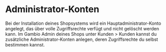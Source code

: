 # Administrator-Konten 

Bei der Installation deines Shopsystems wird ein Hauptadministrator-Konto angelegt, das über volle Zugriffsrechte verfügt und nicht gelöscht werden kann. Im Gambio Admin deines Shops unter Kunden \> Kunden kannst du zusätzliche Administrator-Konten anlegen, deren Zugriffsrechte du selbst bestimmen kannst.

  

  




